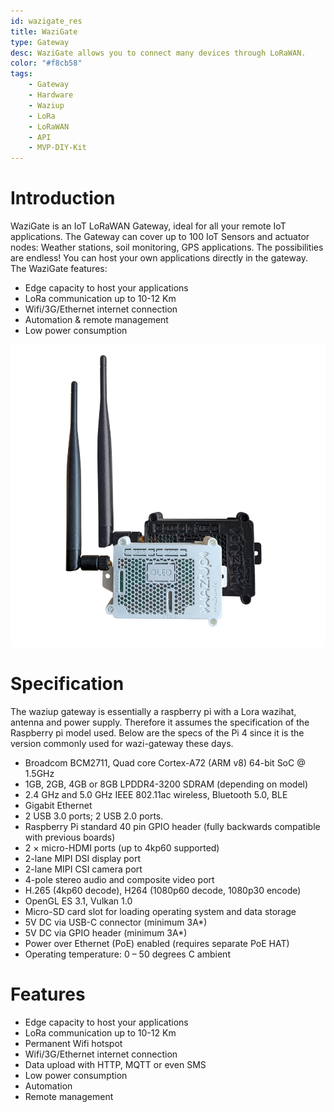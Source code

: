 ```yaml
---
id: wazigate_res
title: WaziGate
type: Gateway
desc: WaziGate allows you to connect many devices through LoRaWAN.
color: "#f8cb58"
tags:
    - Gateway
    - Hardware
    - Waziup
    - LoRa
    - LoRaWAN
    - API
    - MVP-DIY-Kit
---
```


Introduction
============

WaziGate is an IoT LoRaWAN Gateway, ideal for all your remote IoT applications. The Gateway can cover up to 100 IoT Sensors and actuator nodes: Weather stations, soil monitoring, GPS applications. The possibilities are endless! You can host your own applications directly in the gateway. The WaziGate features:
- Edge capacity to host your applications
- LoRa communication up to 10-12 Km
- Wifi/3G/Ethernet internet connection
- Automation & remote management
- Low power consumption

![WaziGate](img/multibox.png#width=600)

# Specification

The waziup gateway is essentially a raspberry pi with a Lora wazihat, antenna and power supply. Therefore it assumes the specification of the Raspberry pi model used. Below are the specs of the Pi 4 since it is the version commonly used for wazi-gateway these days.

- Broadcom BCM2711, Quad core Cortex-A72 (ARM v8) 64-bit SoC @ 1.5GHz
- 1GB, 2GB, 4GB or 8GB LPDDR4-3200 SDRAM (depending on model)
- 2.4 GHz and 5.0 GHz IEEE 802.11ac wireless, Bluetooth 5.0, BLE
- Gigabit Ethernet
- 2 USB 3.0 ports; 2 USB 2.0 ports.
- Raspberry Pi standard 40 pin GPIO header (fully backwards compatible with previous boards)
- 2 × micro-HDMI ports (up to 4kp60 supported)
- 2-lane MIPI DSI display port
- 2-lane MIPI CSI camera port
- 4-pole stereo audio and composite video port
- H.265 (4kp60 decode), H264 (1080p60 decode, 1080p30 encode)
- OpenGL ES 3.1, Vulkan 1.0
- Micro-SD card slot for loading operating system and data storage
- 5V DC via USB-C connector (minimum 3A*)
- 5V DC via GPIO header (minimum 3A*)
- Power over Ethernet (PoE) enabled (requires separate PoE HAT)
- Operating temperature: 0 – 50 degrees C ambient

# Features

- Edge capacity to host your applications
- LoRa communication up to 10-12 Km
- Permanent Wifi hotspot
- Wifi/3G/Ethernet internet connection
- Data upload with HTTP, MQTT or even SMS
- Low power consumption
- Automation
- Remote management
